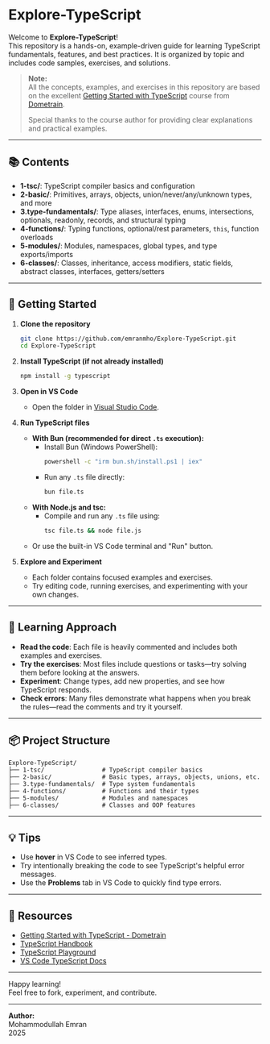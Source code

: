 # Explore-TypeScript

Welcome to **Explore-TypeScript**!  
This repository is a hands-on, example-driven guide for learning TypeScript fundamentals, features, and best practices. It is organized by topic and includes code samples, exercises, and solutions.

> **Note:**  
> All the concepts, examples, and exercises in this repository are based on the excellent [Getting Started with TypeScript](https://dometrain.com/course/getting-started-typescript/) course from [Dometrain](https://dometrain.com/).  
>  
> Special thanks to the course author for providing clear explanations and practical examples.

---

## 📚 Contents

- **1-tsc/**: TypeScript compiler basics and configuration
- **2-basic/**: Primitives, arrays, objects, union/never/any/unknown types, and more
- **3.type-fundamentals/**: Type aliases, interfaces, enums, intersections, optionals, readonly, records, and structural typing
- **4-functions/**: Typing functions, optional/rest parameters, `this`, function overloads
- **5-modules/**: Modules, namespaces, global types, and type exports/imports
- **6-classes/**: Classes, inheritance, access modifiers, static fields, abstract classes, interfaces, getters/setters

---

## 🚀 Getting Started

1. **Clone the repository**
   ```sh
   git clone https://github.com/emranmho/Explore-TypeScript.git
   cd Explore-TypeScript
   ```

2. **Install TypeScript (if not already installed)**
   ```sh
   npm install -g typescript
   ```

3. **Open in VS Code**
   - Open the folder in [Visual Studio Code](https://code.visualstudio.com/).

4. **Run TypeScript files**
   - **With Bun (recommended for direct `.ts` execution):**
     - Install Bun (Windows PowerShell):
       ```sh
       powershell -c "irm bun.sh/install.ps1 | iex"
       ```
     - Run any `.ts` file directly:
       ```sh
       bun file.ts
       ```
   - **With Node.js and tsc:**
     - Compile and run any `.ts` file using:
       ```sh
       tsc file.ts && node file.js
       ```
   - Or use the built-in VS Code terminal and "Run" button.

5. **Explore and Experiment**
   - Each folder contains focused examples and exercises.
   - Try editing code, running exercises, and experimenting with your own changes.

---

## 📝 Learning Approach

- **Read the code**: Each file is heavily commented and includes both examples and exercises.
- **Try the exercises**: Most files include questions or tasks—try solving them before looking at the answers.
- **Experiment**: Change types, add new properties, and see how TypeScript responds.
- **Check errors**: Many files demonstrate what happens when you break the rules—read the comments and try it yourself.

---

## 📦 Project Structure

```
Explore-TypeScript/
├── 1-tsc/                # TypeScript compiler basics
├── 2-basic/              # Basic types, arrays, objects, unions, etc.
├── 3.type-fundamentals/  # Type system fundamentals
├── 4-functions/          # Functions and their types
├── 5-modules/            # Modules and namespaces
├── 6-classes/            # Classes and OOP features
```

---

## 💡 Tips

- Use **hover** in VS Code to see inferred types.
- Try intentionally breaking the code to see TypeScript's helpful error messages.
- Use the **Problems** tab in VS Code to quickly find type errors.

---

## 📖 Resources

- [Getting Started with TypeScript - Dometrain](https://dometrain.com/course/getting-started-typescript/)
- [TypeScript Handbook](https://www.typescriptlang.org/docs/handbook/intro.html)
- [TypeScript Playground](https://www.typescriptlang.org/play)
- [VS Code TypeScript Docs](https://code.visualstudio.com/docs/languages/typescript)

---

Happy learning!  
Feel free to fork, experiment, and contribute.

---

**Author:**  
Mohammodullah Emran  
2025